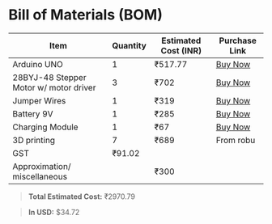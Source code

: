 # Bill of Materials (BOM)

| Item                                 | Quantity | Estimated Cost (INR) | Purchase Link |
|--------------------------------------|----------|-----------------------|----------------|
| Arduino UNO                          | 1        | ₹517.77               | [Buy Now](https://robu.in/product/arduino-uno-r3/) |
| 28BYJ-48 Stepper Motor w/ motor driver| 3       | ₹702                  | [Buy Now](https://www.amazon.in/Robodo-ULN200328BYJ-Stepper-Module-Uln2003/dp/B073Q2N6S7/ref=sr_1_3?crid=38TK1B5K6OGIZ&dib=eyJ2IjoiMSJ9.rhwpVORLx3UXgn5xuxd2JKLsB4O8vm7aixvPQJS7kRZTIsVRpwQooTxCfIcUjtcPt4q0TmJD4TAWzvEgDW0h7GNrULnkIrSOdTW_rW4gXGZNtzXdcTGUFVSyHS-EFpbChwzFC1YwfG0kY4_lWg7dl3-cKvhI9hgGtQHP5uWjo587SXD5xKCmey1x0BeraO5g2su8c-WQmZvqvVF2JjG1-YsuQvIffF3uXUzW0sl2lQelEhENOZr2KO_ZfkfCWx5Vny1UCt969thIGFeVfpgLWAt80UYkPeRgMvzolfdDnGg.xkT-Z84WH7yOWXPa2-CaaqArncuVinVpSgmOtU1SDTE&dib_tag=se&keywords=28BYJ-48+Stepper+Motor&qid=1748679903&sprefix=28byj-48+stepper+moto%2Caps%2C314&sr=8-3) |
| Jumper Wires                         | 1        | ₹319                  | [Buy Now](https://www.amazon.in/IEIDidacticsTM-Jumper-Female-breadboard-jumper/dp/B099R8S3RZ/ref=sr_1_1_sspa?crid=2T0MXGOY52C2O&dib=eyJ2IjoiMSJ9.NpiqG_GJTt7YLKhI8CJEN2dd3Wi3hB5bAxy-EXb-yLgg0_VwHkyYdOfZ3Xy0gMleT0Pr8jh4mD028wV3iCgOnspDfyWxlh4TzTWz0cbMnioRNYItbSzPCYtPA39evCxlz4k8rewpHr2nNPDm5yPWGS1100lLwXRhZUb9AU_HyZPeUpUwJaBK_ZJiY6icUUC0y4FDLpbhxHgfql1KtP46F4ITP2zNQoWpDmcdy07xQxrJ4__CK4kkHqtiWRQnS32jW0C_k5E_NgImZwefXqmLeR-LaaeY2SpBcsuqb8tK3r8.x7DI6kOdB1cNTAdYD__t8glf1JCO6euxEB0180P3QDo&dib_tag=se&keywords=male+to+female+jumper+wires&qid=1748679969&sprefix=male+to+%2Caps%2C307&sr=8-1-spons&sp_csd=d2lkZ2V0TmFtZT1zcF9hdGY&psc=1) |
| Battery 9V                          | 1         | ₹285                  | [Buy Now](https://www.amazon.in/Duracell-Alkaline-Battery-Duralock-Technology/dp/B014SZPFKW/ref=sr_1_1_sspa?crid=RKCVJYIRPKHW&dib=eyJ2IjoiMSJ9.iWfg_D2BdNuIoKkMxFlBkS5z5kkSsVLpRNw8uH_TGDJ4xH9de7gIabnwHu2PcT03TpFMfSVYBxvJ9rbhKMPMR8DyIioCDZz02WxZ29pT9M778IC2iwLTrRkmucooXIkEd0PodN6VIz71t_eepkaUYr0ecnBTPcQn9QJQkX04TzNHOC-tyACCA2ANm2mOB1sVfGdfM0CegFab944x-POgwQ9yzIcxvOr_URqKd3ON82A.M7uMtPKHHT2a6zYUrkPJNgrEL4SyckZfdchTyhS1s94&dib_tag=se&keywords=battery%2B9V&qid=1748680067&sprefix=battery%2B9%2Caps%2C291&sr=8-1-spons&sp_csd=d2lkZ2V0TmFtZT1zcF9hdGY&th=1) |
| Charging Module                     | 1         | ₹67                   | [Buy Now](https://www.amazon.in/UNIVERSAL-HUB-Lithium-ion-Charging-Indicator/dp/B0BSC6HZVV/ref=sr_1_3?crid=2A6LG0CGPZZA6&dib=eyJ2IjoiMSJ9.SGMJV4DSsWs_QdEhFaV-D2Ff9TztH7HvtK4XmkeF9F_1zQzC_WOAaz_cz8jghtJxxQKWL9FWhiX_BCV8Xn7d22pz0VjcfNZOL5lQLZXsmm_ubn7YdJZ7qc_XX5Te1ZrjbKn3RpzvohFR2wOiZB3VQUWcaGfcNC6ofQWHbUiu0FiCuJR9pFVvSlaQcDYTzobK9KYk8GIlpZsCf_rl61MrfWOxkCuv5p_pb4kqpG38i4I.89spL8dECQL_TvRjMB8BtRYTvBaqpJBOSeexYGpARB8&dib_tag=se&keywords=charging%2Bmodule%2Btype%2Bc&qid=1748680163&sprefix=charging%2Bmodule%2Btype%2B%2Caps%2C294&sr=8-3&th=1) |
| 3D printing                         | 7         | ₹689                  | From robu|
|GST| ₹91.02 
|Approximation/ miscellaneous|  | ₹300|  

> **Total Estimated Cost:** ₹2970.79

> **In USD:** $34.72
